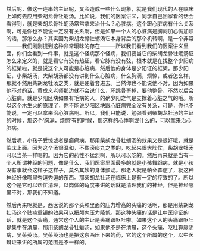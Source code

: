 然后呢，像这一连串的主证呢，又会造成一些什么现象，就是我们现代的人在临床上如何去应用柴胡龙骨牡蛎汤。比如说，我们的医案讲义，同学自己回家看的话会看得到，就是柴胡龙骨牡蛎汤常常拿来治什么？心脏病。这个跟心脏病有什么关系啊，可是你也不能说一定没有关系啊，但是如果一个人的心脏病是胸闷加心慌加烦的话，那怎么办？其实因为柴胡龙骨牡蛎汤它本身背后的那个机转啊，是一个非常―――我们刚刚提到这种非常暧昧的存在―――所以我们看到我们的医案讲义里面，你们会看到一件事，就是这个怪病那个怪病，我们要当它的柴胡龙骨牡蛎汤证怎么来定义的，就是看它有没有热证，看它脉有没有弦，根本就是在找整个少阳病的框架啦，就是说这个人可能是心脏病，然后他的身体是少阳证的框架，那少阳证，小柴胡汤，大柴胡汤都没有讲到什么心脏病，什么胸满，烦惊，或者怎么样，那就不然用柴胡龙牡汤之类，就是硬着套进去。当然你也不能说他不对，因为如果他不对的话，黄成义老师那边就不会说什么，环跳骨歪掉，要他整骨，不然以后会心脏病。就是少阳区块如果有毛病的人，的确少阳之气是支撑着心脏之气的哦。所以这个木生火的原理了，你不能说少阳区块跟心脏病完全没有关系，可是，你也不能说，一定可以拿来治心脏病啊。所以，我们只能说，勉强看到柴胡龙牡汤的主证的时候，那这个‘胸满，烦惊’有的时候，那这样的心悸啊或什么的，可以拿来治心脏病。

然后呢，小孩子受惊或者是癫痫病，那用柴胡龙骨牡蛎汤的效果又是很好哦，就是临床上面。因为这个汤很温和，不像滚痰丸之类的，吃起来很大阵仗，柴胡龙牡汤可以当茶一样喝的。因为它的药性不猛烈啊，所以可以吃的。然后再来就是当有一个人所谓神经的问题，像是什么，我们医案里面最多的就是小孩舞蹈病，就是小孩没有事就会这样子这样子，莫名其妙的身体颤动。那老人就是帕金森症了，就这种神经好像哪里秀逗秀逗的东西。那柴胡龙牡汤在临床上是有一定的疗效的了。所以这个是它可以帮忙清理，以肉体的角度来讲的话就是清理我们的神经，但是神经哪里不对，那我们不知道。

然后再来呢就是，西医说的那个头颅里面的压力增高的头痛的话啊，那是用柴胡龙牡汤这个祛痰重镇的效果可以把颅内压力降低。那这种头痛的话是让中医辩证的话，就是这个头痛，通常这个人的主证是头痛跟呕吐啦。如果这个人的头痛跟呕吐是集中在清晨，那用柴胡龙骨牡蛎汤，如果他不是在清晨，这个头痛、呕吐算厥阴病，吴茱萸汤。吴茱萸汤也是把这东西压下来的药，它的这个所属的这个，以中医辩证来讲的所属的范围是不一样的。
